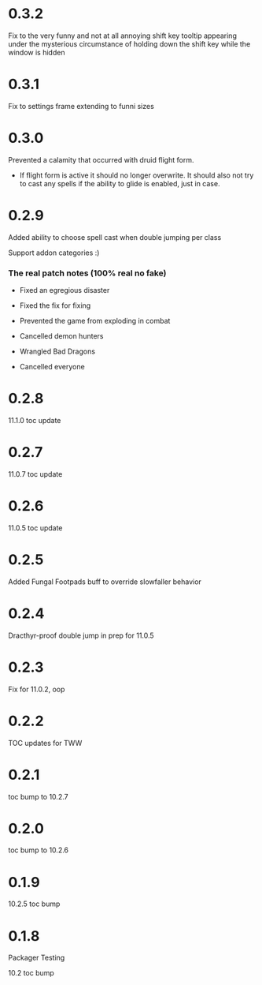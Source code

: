 # 0.3.2

Fix to the very funny and not at all annoying shift key tooltip appearing under the mysterious circumstance of holding down the shift key while the window is hidden

# 0.3.1

Fix to settings frame extending to funni sizes

# 0.3.0

Prevented a calamity that occurred with druid flight form. 

 - If flight form is active it should no longer overwrite. It should also not try to cast any spells if the ability to glide is enabled, just in case.

# 0.2.9

Added ability to choose spell cast when double jumping per class

Support addon categories :)

### The real patch notes (100% real no fake)

 - Fixed an egregious disaster

 - Fixed the fix for fixing

 - Prevented the game from exploding in combat

 - Cancelled demon hunters

 - Wrangled Bad Dragons

 - Cancelled everyone

# 0.2.8

11.1.0 toc update

# 0.2.7

11.0.7 toc update

# 0.2.6

11.0.5 toc update

# 0.2.5

Added Fungal Footpads buff to override slowfaller behavior

# 0.2.4

Dracthyr-proof double jump in prep for 11.0.5

# 0.2.3

Fix for 11.0.2, oop

# 0.2.2

TOC updates for TWW

# 0.2.1

toc bump to 10.2.7

# 0.2.0

toc bump to 10.2.6

# 0.1.9

10.2.5 toc bump

# 0.1.8

Packager Testing

10.2 toc bump